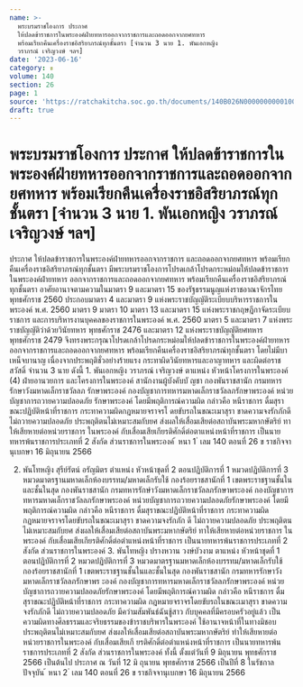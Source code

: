 ```yaml
---
name: >-
  พระบรมราชโองการ ประกาศ
  ให้ปลดข้าราชการในพระองค์ฝ่ายทหารออกจากราชการและถอดออกจากยศทหาร
  พร้อมเรียกคืนเครื่องราชอิสริยาภรณ์ทุกชั้นตรา [จำนวน 3 นาย 1. พันเอกหญิง
  วราภรณ์ เจริญวงษ์ ฯลฯ]
date: '2023-06-16'
category: ข
volume: 140
section: 26
page: 1
source: 'https://ratchakitcha.soc.go.th/documents/140B026N0000000000100.pdf'
draft: true
---
```


# พระบรมราชโองการ ประกาศ ให้ปลดข้าราชการในพระองค์ฝ่ายทหารออกจากราชการและถอดออกจากยศทหาร พร้อมเรียกคืนเครื่องราชอิสริยาภรณ์ทุกชั้นตรา [จำนวน 3 นาย 1. พันเอกหญิง วราภรณ์ เจริญวงษ์ ฯลฯ]

ประกาศ ให้ปลดข้าราชการในพระองค์ฝ่ายทหารออกจากราชการ และถอดออกจากยศทหาร พร้อมเรียกคืนเครื่องราชอิสริยาภรณ์ทุกชั้นตรา มีพระบรมราชโองการโปรดเกล้าโปรดกระหม่อมให้ปลดข้าราชการในพระองค์ฝ่ายทหาร ออกจากราชการและถอดออกจากยศทหาร พร้อมเรียกคืนเครื่องราชอิสริยาภรณ์ทุกชั้นตรา อาศัยอานาจตามความในมาตรา 9 และมาตรา 15 ของรัฐธรรมนูญแห่งราชอาณาจักรไทย พุทธศักราช 2560 ประกอบมาตรา 4 และมาตรา 9 แห่งพระราชบัญญัติระเบียบบริหารราชการในพระองค์ พ.ศ. 2560 มาตรา 9 มาตรา 10 มาตรา 13 และมาตรา 15 แห่งพระราชกฤษฎีกาจัดระเบียบราชการ และการบริหารงานบุคคลของราชการในพระองค์ พ.ศ. 2560 มาตรา 5 และมาตรา 7 แห่งพระราชบัญญัติว่าด้วยวินัยทหาร พุทธศักราช 2476 และมาตรา 12 แห่งพระราชบัญญัติยศทหาร พุทธศักราช 2479 จึงทรงพระกรุณาโปรดเกล้าโปรดกระหม่อมให้ปลดข้าราชการในพระองค์ฝ่ายทหาร ออกจากราชการและถอดออกจากยศทหาร พร้อมเรียกคืนเครื่องราชอิสริยาภรณ์ทุกชั้นตรา โดยไม่มีบาเหน็จบานาญ เนื่องจากประพฤติชั่วอย่างร้ายแรง กระทาผิดวินัยทหารและอาญาทหาร และผิดต่อราชสวัสดิ์ จำนวน 3 นาย ดังนี้ 1. พันเอกหญิง วราภรณ์ เจริญวงษ์ ตาแหน่ง หัวหน้าโครงการในพระองค์ (4) ฝ่ายอานวยการ และโครงการในพระองค์ สานักงานผู้บังคับบั ญชา กองพันราชสานัก กรมทหารรักษาวังมหาดเล็กราชวัลลภ รักษาพระองค์ กองบัญชาการทหารมหาดเล็กราชวัลลภรักษาพระองค์ หน่วยบัญชาการถวายความปลอดภัย รักษาพระองค์ โดยมีพฤติการณ์ความผิด กล่าวคือ หนีราชการ ดื่มสุราขณะปฏิบัติหน้าที่ราชการ กระทาความผิดกฎหมายจราจรโ ดยขับรถในขณะเมาสุรา ขาดความจงรักภักดี ไม่ถวายความปลอดภัย ประพฤติตนไม่เหมาะสมกับยศ ส่งผลให้เสื่อมเสียต่อสถาบันพระมหากษัตริย์ ทาให้เสียหายต่อหน่วยราชการ ในพระองค์ กับเสื่อมเสียเกียรติศักดิ์ต่อตาแหน่งหน้าที่ราชการ เป็นนายทหารพ้นราชการประเภทที่ 2 สังกัด ส่วนราชการในพระองค์ ้ หนา 1 ่ เลม 140 ตอนที่ 26 ข ราชกิจจานุเบกษา 16 มิถุนายน 2566

2. พันโทหญิง สุรีย์รัตน์ อรัญมิตร ตำแหน่ง หัวหน้าชุดที่ 2 ตอนปฏิบัติการที่ 1 หมวดปฏิบัติการที่ 3 หมวดมาตรฐานมหาดเล็กห้องบรรทม/มหาดเล็กรับใช้ กองร้อยราชสานักที่ 1 เขตพระราชฐานชั้นในและชั้นในสุด กองพันราชสานัก กรมทหารรักษำวังมหาดเล็กราชวัลลภรักษาพระองค์ กองบัญชาการทหารมหาดเล็กราชวัลลภรักษาพระองค์ หน่วยบัญชาการถวายความปลอดภัยรักษาพระองค์ โดยมีพฤติการณ์ความผิด กล่าวคือ หนีราชการ ดื่มสุราขณะปฏิบัติหน้าที่ราชการ กระทาความผิด กฎหมายจราจรโดยขับรถในขณะเมาสุรา ขาดความจงรักภัก ดี ไม่ถวายความปลอดภัย ประพฤติตน ไม่เหมาะสมกับยศ ส่งผลให้เสื่อมเสียต่อสถาบันพระมหากษัตริย์ ทาให้เสียหายต่อหน่วยราชการ ในพระองค์ กับเสื่อมเสียเกียรติศักดิ์ต่อตำแหน่งหน้าที่ราชการ เป็นนายทหารพ้นราชการประเภทที่ 2 สังกัด ส่วนราชการในพระองค์ 3. พันโทหญิง ปรางหวาน วงษ์บัวงาม ตาแหน่ง หัวหน้าชุดที่ 1 ตอนปฏิบัติการที่ 2 หมวดปฏิบัติการที่ 3 หมวดมาตรฐานมหาดเล็กห้องบรรทม/มหาดเล็กรับใช้ กองร้อยราชสานักที่ 1 เขตพระราชฐานชั้นในและชั้นในสุด กองพันราชสานัก กรมทหารรักษาวังมหาดเล็กราชวัลลภรักษาพร ะองค์ กองบัญชาการทหารมหาดเล็กราชวัลลภรักษาพระองค์ หน่วยบัญชาการถวายความปลอดภัยรักษาพระองค์ โดยมีพฤติการณ์ความผิด กล่าวคือ หนีราชการ ดื่มสุราขณะปฏิบัติหน้าที่ราชการ กระทาความผิด กฎหมายจราจรโดยขับรถในขณะเมาสุรา ขาดความจงรักภักดี ไม่ถวายความปลอดภัย มีควำมสัมพันธ์ฉันชู้สาว กับบุคคลที่มีครอบครัวอยู่แล้ว เป็นความผิดทางศีลธรรมและจริยธรรมของข้าราชบริพารในพระองค์ ใช้อานาจหน้าที่ในทางมิชอบ ประพฤติตนไม่เหมาะสมกับยศ ส่งผลให้เสื่อมเสียต่อสถาบันพระมหากษัตริย์ ทำให้เสียหายต่อหน่วยราชการในพระองค์ กับเสื่อมเสียเกี ยรติศักดิ์ต่อตำแหน่งหน้าที่ราชการ เป็นนายทหารพ้นราชการประเภทที่ 2 สังกัด ส่วนราชการในพระองค์ ทั้งนี้ ตั้งแต่วันที่ 9 มิถุนายน พุทธศักราช 2566 เป็นต้นไป ประกาศ ณ วันที่ 12 มิ ถุนายน พุทธศักราช 2566 เป็นปีที่ 8 ในรัชกาลปัจจุบัน ้ หนา 2 ่ เลม 140 ตอนที่ 26 ข ราชกิจจานุเบกษา 16 มิถุนายน 2566
